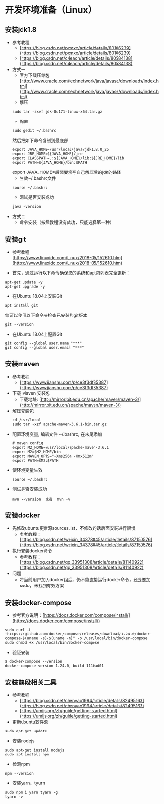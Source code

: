 # 开发环境准备（Linux）
## 安装jdk1.8
* 参考教程  
  + [https://blog.csdn.net/pxmxx/article/details/80106239](https://blog.csdn.net/pxmxx/article/details/80106239)
  + [https://blog.csdn.net/c4each/article/details/80584138](https://blog.csdn.net/c4each/article/details/80584138)
* 方式一
  + 官方下载压缩包  
    [http://www.oracle.com/technetwork/java/javase/downloads/index.html](http://www.oracle.com/technetwork/java/javase/downloads/index.html)
  + 解压  
  ```
  sudo tar -zxvf jdk-8u171-linux-x64.tar.gz 
  ```
  + 配置  
  ```
  sudo gedit ~/.bashrc
  ```
  然后把如下命令复制到最底部
  ```
  export JAVA_HOME=/usr/local/java/jdk1.8.0_25  
  export JRE_HOME=${JAVA_HOME}/jre  
  export CLASSPATH=.:${JAVA_HOME}/lib:${JRE_HOME}/lib  
  export PATH=${JAVA_HOME}/bin:$PATH
  ```
  export JAVA_HOME=后面要填写自己解压后的jdk的路径
  + 生效~/.bashrc文件
  ```
  source ~/.bashrc
  ```
  + 测试是否安装成功
  ```
  java -version
  ```
* 方式二
  + 命令安装（按照教程没有成功，只能选择第一种）
## 安装git
* 参考教程  
[https://www.linuxidc.com/Linux/2018-05/152610.htm](https://www.linuxidc.com/Linux/2018-05/152610.htm)


* 首先，通过运行以下命令确保您的系统和apt包列表完全更新：  
```
apt-get update -y
apt-get upgrade -y
```
* 在Ubuntu 18.04上安装Git  
```
apt install git
```
您可以使用以下命令来检查已安装的git版本  
```
git --version
```
* 在Ubuntu 18.04上配置Git  
```
git config --global user.name "***"
git config --global user.email "***"
```

## 安装maven
* 参考教程
  + [https://www.jianshu.com/p/ce3f3df35387](https://www.jianshu.com/p/ce3f3df35387)
* 下载 Maven 安装包
  + 下载地址: [http://mirror.bit.edu.cn/apache/maven/maven-3/](http://mirror.bit.edu.cn/apache/maven/maven-3/)
* 解压安装包
  ```
  cd /usr/local
  sudo tar -xzf apache-maven-3.6.1-bin.tar.gz
  ```
* 配置环境变量, 编辑文件 ~/.bashrc, 在末尾添加
  ```
  # maven config  
  export M2_HOME=/usr/local/apache-maven-3.6.1  
  export M2=$M2_HOME/bin  
  export MAVEN_OPTS="-Xms256m -Xmx512m"  
  export PATH=$M2:$PATH  
  ```
* 使环境变量生效
  ```
  source ~/.bashrc
  ```
* 测试是否安装成功
  ```
  mvn --version  或者  mvn -v
  ```
## 安装docker
* 先修改ubuntu更新源sources.list，不修改的话后面安装进行很慢
  + 参考教程：[https://blog.csdn.net/weixin_34378045/article/details/87150576](https://blog.csdn.net/weixin_34378045/article/details/87150576)
* 执行安装docker命令
  + 参考教程：[https://blog.csdn.net/qq_33951308/article/details/81140922](https://blog.csdn.net/qq_33951308/article/details/81140922)
* 问题
  + 将当前用户加入docker组后，仍不能直接运行docker命令，还是要加sudo，未找到有效方案
## 安装docker-compose
* 参考官方说明：[https://docs.docker.com/compose/install/](https://docs.docker.com/compose/install/)
```
sudo curl -L "https://github.com/docker/compose/releases/download/1.24.0/docker-compose-$(uname -s)-$(uname -m)" -o /usr/local/bin/docker-compose
sudo chmod +x /usr/local/bin/docker-compose
```
* 验证安装
```
$ docker-compose --version
docker-compose version 1.24.0, build 1110ad01
```
## 安装前段相关工具
* 参考教程 
  + [https://blog.csdn.net/chenyao1994/article/details/82495163](https://blog.csdn.net/chenyao1994/article/details/82495163)
  + [https://umijs.org/zh/guide/getting-started.html](https://umijs.org/zh/guide/getting-started.html)
* 更新ubuntu软件源
```
sudo apt-get update
```
* 安装nodejs
```
sudo apt-get install nodejs
sudo apt install npm
```
* 检测npm
```
npm --version
```
* 安装yarn、tyurn
```
sudo npm i yarn tyarn -g
tyarn -v
```
